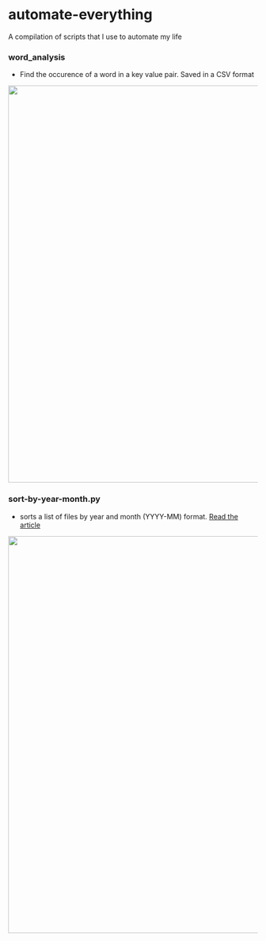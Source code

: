 # automate-everything
A compilation of scripts that I use to automate my life

### word_analysis
- Find the occurence of a word in a key value pair. Saved in a CSV format 

<img src="https://i.imgur.com/kScpKz5.mp4" width="800">


### sort-by-year-month.py 
- sorts a list of files by year and month (YYYY-MM) format. [Read the article](https://dev.to/alfielytorres/organising-cat-videos-using-python-429g)

<img src="https://i.imgur.com/kScpKz5.mp4" width="800">

